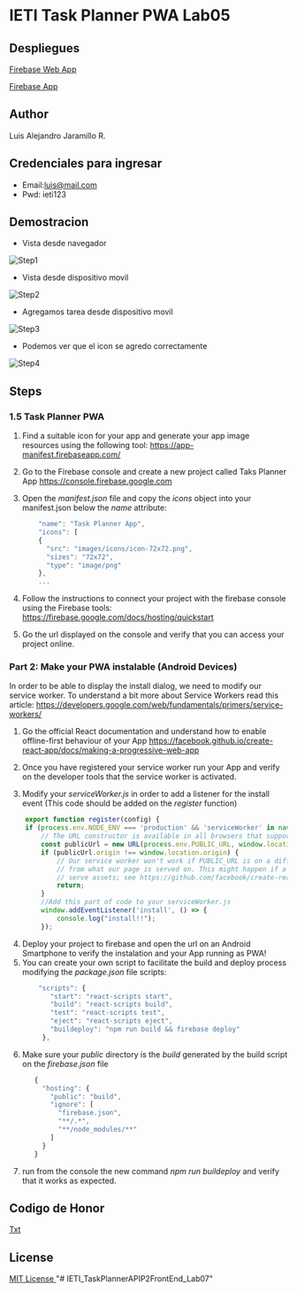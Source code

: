 # IETI Task Planner PWA Lab05

## Despliegues

[Firebase Web App](https://tast-planner-ieti.web.app/)


[Firebase App](https://tast-planner-ieti.firebaseapp.com/)

## Author
Luis Alejandro Jaramillo R.

## Credenciales para ingresar
* Email:luis@mail.com
* Pwd: ieti123

## Demostracion

* Vista desde navegador

![Step1](/images/1.PNG)

* Vista desde dispositivo movil

![Step2](/images/2.jpeg)

* Agregamos tarea desde dispositivo movil

![Step3](/images/3.jpeg)

* Podemos ver que el icon se agredo correctamente

![Step4](/images/4.PNG)


## Steps

### 1.5 Task Planner PWA

1. Find a suitable icon for your app and generate your app image resources using the following tool:
 https://app-manifest.firebaseapp.com/
2. Go to the Firebase console and create a new project called Taks Planner App
 https://console.firebase.google.com
3. Open the *manifest.json* file and copy the *icons* object into your manifest.json below the *name* attribute:
    ```javascript
        "name": "Task Planner App",
        "icons": [
        {
          "src": "images/icons/icon-72x72.png",
          "sizes": "72x72",
          "type": "image/png"
        }, 
        ...
    ```
4. Follow the instructions to connect your project with the firebase console using the Firebase tools:
 https://firebase.google.com/docs/hosting/quickstart

5. Go the url displayed on the console and verify that you can access your project online.


### Part 2: Make your PWA instalable (Android Devices)
In order to be able to display the install dialog, we need to modify our service worker. To understand a bit more about Service Workers read this article: https://developers.google.com/web/fundamentals/primers/service-workers/

1. Go the official React documentation and understand how to enable offline-first behaviour of your App
  https://facebook.github.io/create-react-app/docs/making-a-progressive-web-app

2. Once you have registered your service worker run your App and verify on the developer tools that the service worker is activated.

3. Modify your *serviceWorker.js* in order to add a listener for the install event (This code should be added on the *register* function)  
```javascript
    export function register(config) {
    if (process.env.NODE_ENV === 'production' && 'serviceWorker' in navigator) {
        // The URL constructor is available in all browsers that support SW.
        const publicUrl = new URL(process.env.PUBLIC_URL, window.location.href);
        if (publicUrl.origin !== window.location.origin) {
            // Our service worker won't work if PUBLIC_URL is on a different origin
            // from what our page is served on. This might happen if a CDN is used to
            // serve assets; see https://github.com/facebook/create-react-app/issues/2374
            return;
        }
        //Add this part of code to your serviceWorker.js
        window.addEventListener('install', () => {
            console.log("install!!");
        });
```
    
4. Deploy your project to firebase and open the url on an Android Smartphone to verify the instalation and your App running as PWA!
5. You can create your own script to facilitate the build and deploy process modifying the *package.json* file scripts:
     ```javascript
         "scripts": {
            "start": "react-scripts start",
            "build": "react-scripts build",
            "test": "react-scripts test",
            "eject": "react-scripts eject",
            "buildeploy": "npm run build && firebase deploy"
          },
    ```
6. Make sure your *public* directory is the *build* generated by the build script on the *firebase.json* file
     ```javascript
        {
          "hosting": {
            "public": "build",
            "ignore": [
              "firebase.json",
              "**/.*",
              "**/node_modules/**"
            ]
          }
        }
    ```
7. run from the console the new command *npm run buildeploy* and verify that it works as expected.

## Codigo de Honor
[Txt](/CoHonor.txt)

## License
[MIT License ](/LICENSE)
"# IETI_TaskPlannerAPIP2FrontEnd_Lab07" 
